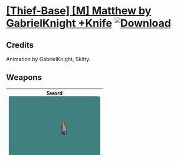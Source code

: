 # [\[Thief-Base\] \[M\] Matthew by GabrielKnight +Knife](./) [![Download](https://img.shields.io/badge/Download-%5BThief--Base%5D%20%5BM%5D%20Matthew%20by%20GabrielKnight%20+Knife-red)](https://minhaskamal.github.io/DownGit/#/home?url=https://github.com/Klokinator/FE-Repo/tree/main/Battle%20Animations/Infantry%20-%20(Swd)%20Thieves,%20Rogues,%20Assassins/%5BThief-Base%5D%20%5BM%5D%20Matthew%20by%20GabrielKnight%20+Knife)
## Credits

Animation by GabrielKnight, Skitty.

## Weapons

| <b>Sword</b><br/><img alt="Sword animation" src="./1.%20Sword%20(Knife)/Sword.gif"/> |
| :---: |
